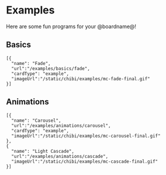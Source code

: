# Examples

Here are some fun programs for your @boardname@!

## Basics

```codecard
[{
  "name": "Fade",
  "url":"/examples/basics/fade",
  "cardType": "example",
  "imageUrl":"/static/chibi/examples/mc-fade-final.gif"
}]
```

## Animations

```codecard
[{
  "name": "Carousel",
  "url":"/examples/animations/carousel",
  "cardType": "example",
  "imageUrl":"/static/chibi/examples/mc-carousel-final.gif"
}, 
{
  "name": "Light Cascade", 
  "url":"/examples/animations/cascade",
  "imageUrl":"/static/chibi/examples/mc-cascade-final.gif"
}]
```


